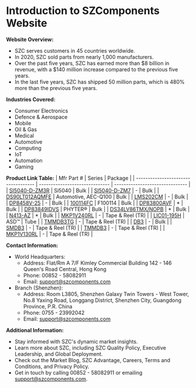 # Introduction to SZComponents Website

**Website Overview:**
- SZC serves customers in 45 countries worldwide.
- In 2020, SZC sold parts from nearly 1,000 manufacturers.
- Over the past five years, SZC has earned more than $8 billion in revenue, with a $140 million increase compared to the previous five years.
- In the last five years, SZC has shipped 50 million parts, which is 480% more than the previous five years.

**Industries Covered:**
- Consumer Electronics
- Defence & Aerospace
- Mobile
- Oil & Gas
- Medical
- Automotive
- Computing
- IoT
- Automation
- Gaming

**Product Link Table:**
| Mfr Part #                          | Series                           | Package                         |
| ----------------------------------- | ------------------------------   | ------------------------------- |
| [SI5040-D-ZM3R](https://www.szcomponents.com/product-detail/skyworks/si5040-d-zm3r/750531)    | Si5040   | Bulk     |
| [SI5040-D-ZM7](https://www.szcomponents.com/product-detail/skyworks/si5040-d-zm7/750533)    | -   | Bulk     |
| [DS90LT012AQMFE](https://www.szcomponents.com/product-detail/ti/ds90lt012aqmfe/410079)    | Automotive, AEC-Q100   | Bulk     |
| [LMS202CM](https://www.szcomponents.com/product-detail/ti/lms202cm/410082)    | -   | Bulk     |
| [DP8458V-25](https://www.szcomponents.com/product-detail/ti/dp8458v-25/410129)    | -   | Bulk     |
| [100114FC](https://www.szcomponents.com/product-detail/ns/100114fc/410222)    | F100114   | Bulk     |
| [DP83800AVF](https://www.szcomponents.com/product-detail/ti/dp83800avf/410293)    | *   | Bulk     |
| [DP83849IDVS](https://www.szcomponents.com/product-detail/ns/dp83849idvs/410311)    | PHYTER®   | Bulk     |
| [DS34LV86TMX/NOPB](https://www.szcomponents.com/product-detail/ti/ds34lv86tmxnopb/410322)    | *   | Bulk     |
| [N413-AZ](https://www.bostk.com/product-detail/renesas-n413-az-557196)    | *   | Bulk     |
| [MKP1V240RL](https://www.bostk.com/product-detail/on-mkp1v240rl-478295)    | -   | Tape & Reel (TR)     |
| [LIC01-195H](https://www.bostk.com/product-detail/st-lic01-195h-763507)    | ASD™   | Tube     |
| [TMMDB3TG](https://www.bostk.com/product-detail/st-tmmdb3tg-763505)    | -   | 	Tape & Reel (TR)     |
| [DB3](https://www.bostk.com/product-detail/st-db3-107473)    | -   | Bulk     |
| [SMDB3](https://www.bostk.com/product-detail/st-smdb3-763504)    | -   | Tape & Reel (TR)     |
| [TMMDB3](https://www.bostk.com/product-detail/st-tmmdb3-763503)    | -   | 	Tape & Reel (TR)     |
| [MKP1V130RL](https://www.bostk.com/product-detail/on-mkp1v130rl-478292)    | -   | 	Tape & Reel (TR)     |


**Contact Information:**
- World Headquarters:
    - Address: Flat/Rm A 7/F Kimley Commercial Building 142 - 146 Queen's Road Central, Hong Kong
    - Phone: 00852 - 58082911
    - Email: support@szcomponents.com
- Branch (Shenzhen):
    - Address: Room L3805, Shenzhen Galaxy Twin Towers - West Tower, No.8 Yaxing Road, Longgang District, Shenzhen City, Guangdong Province, P.R. China
    - Phone: 0755 - 23992042
    - Email: support@szcomponents.com

**Additional Information:**
- Stay informed with SZC's dynamic market insights.
- Learn more about SZC, including SZC Quality Policy, Executive Leadership, and Global Deployment.
- Check out the Market Blog, SZC Advantage, Careers, Terms and Conditions, and Privacy Policy.
- Get in touch by calling 00852 - 58082911 or emailing support@szcomponents.com.
